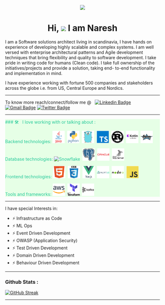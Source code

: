 
<p align="center"><img src="https://media.giphy.com/media/QssGEmpkyEOhBCb7e1/giphy.gif" width="140"/></p>

<h1 align="center">Hi, <img src="https://media.giphy.com/media/hvRJCLFzcasrR4ia7z/giphy.gif" width="40"> I am Naresh</h1>

<p>
I am a Software solutions architect living in scandinavia, I have hands
on experience of developing highly scalable and complex systems. 
I am well versed with enterprise architectural patterns and Agile
development techniques that bring flexibility and quality to software
development. I take pride in writing code for humans (Clean code). I take 
full ownership of the initiatives/projects and provide a solution, taking end-
to-end functionality and implementation in mind.
</p>
<p>
I have experience working with fortune 500 companies and
stakeholders across the globe i.e. from US, Central Europe and
Nordics.
</p>

--- 

To know more reach/connect/follow me @ &nbsp;
[![Linkedin Badge](https://img.shields.io/badge/-naresh--kumar--yadav-informational?style=flat-square&logo=Linkedin&logoColor=white&link=https://www.linkedin.com/in/naresh-kumar-yadav/)](https://www.linkedin.com/in/naresh-kumar-yadav/)
[![Gmail Badge](https://img.shields.io/badge/-nareshkumar310388-informational?style=flat-square&logo=gmail&logoColor=white&link=mailto:nareshkumar310388@gmail.com/)](mailto:nareshkumar310388@gmail.com/)
[![Twitter Badge](https://img.shields.io/badge/-nareshkumar310388-informational?style=flat-square&logo=twitter&logoColor=white&link=mailto:nareshkumar310388@gmail.com/)](mailto:nareshkumar310388@gmail.com/)

---
<div style="background: #e6ffe6; color: #20c997">
### 🛠 &nbsp; I love working with or talking about :


<p>
    Backend technologies:
    <img src="https://github.com/devicons/devicon/blob/master/icons/java/java-original-wordmark.svg" title="Java" alt="Java" width="40" height="40"/>&nbsp;
    <img src="https://github.com/devicons/devicon/blob/master/icons/python/python-original-wordmark.svg" title="Python" alt="Python" width="40" height="40"/>&nbsp;
    <img src="https://github.com/devicons/devicon/blob/master/icons/go/go-original.svg" title="GoLang" alt="Go" width="40" height="40"/>&nbsp;
    <img src="https://github.com/devicons/devicon/blob/master/icons/typescript/typescript-plain.svg" title="typescript" alt="typescript" width="40" height="40"/>&nbsp;
    <img src="https://github.com/devicons/devicon/blob/master/icons/rust/rust-plain.svg" title="Rust" alt="Rust" width="40" height="40"/>&nbsp;
    <img src="https://github.com/devicons/devicon/blob/master/icons/kotlin/kotlin-original-wordmark.svg" title="Kotlin" alt="Kotlin" width="40" height="40"/>&nbsp;
    <img src="https://github.com/devicons/devicon/blob/master/icons/groovy/groovy-original.svg" title="Groovy" alt="Groovy" width="40" height="40"/>&nbsp;
</p>
<p>
    Database technologies:
    <img src="https://upload.wikimedia.org/wikipedia/commons/f/ff/Snowflake_Logo.svg" title="Snowflake" alt="Snowflake" width="40" height="40"/>&nbsp;
    <img src="https://github.com/devicons/devicon/blob/master/icons/postgresql/postgresql-original.svg" title="Postgresql" alt="postgresql" width="40" height="40"/>&nbsp;
    <img src="https://github.com/devicons/devicon/blob/master/icons/oracle/oracle-original.svg" title="Oracle" alt="Oracle" width="40" height="40"/>&nbsp;
    <img src="https://github.com/devicons/devicon/blob/master/icons/microsoftsqlserver/microsoftsqlserver-plain-wordmark.svg" title="mssql" alt="mssql" width="40" height="40"/>&nbsp;
</p>

<p>
    Frontend technologies: 
<img src="https://github.com/devicons/devicon/blob/master/icons/html5/html5-original.svg" title="HTML" alt="html" width="40" height="40"/>&nbsp;
<img src="https://github.com/devicons/devicon/blob/master/icons/css3/css3-original-wordmark.svg" title="CSS" alt="CSS" width="40" height="40"/>&nbsp;
<img src="https://github.com/devicons/devicon/blob/master/icons/vuejs/vuejs-original-wordmark.svg" title="Vuejs" alt="Vuejs" width="40" height="40"/>&nbsp;
<img src="https://github.com/devicons/devicon/blob/master/icons/nuxtjs/nuxtjs-original-wordmark.svg" title="Nuxtjs" alt="Nuxtjs" width="40" height="40"/>&nbsp;
<img src="https://github.com/devicons/devicon/blob/master/icons/nodejs/nodejs-original-wordmark.svg" title="nodejs" alt="nodejs " width="40" height="40"/>&nbsp;
<img src="https://github.com/devicons/devicon/blob/master/icons/javascript/javascript-original.svg"  title="javascript" alt="javascript" width="40" height="40"/>&nbsp;
</p>
<p>
    Tools and frameworks:
    <img src="https://github.com/devicons/devicon/blob/master/icons/amazonwebservices/amazonwebservices-original-wordmark.svg" title="aws" alt="aws" width="40" height="40"/>&nbsp;
    <img src="https://github.com/devicons/devicon/blob/master/icons/terraform/terraform-original-wordmark.svg" title="terraform" alt="terraform" width="40" height="40"/>&nbsp;
    <!-- <img src="https://github.com/devicons/devicon/blob/master/icons/java/java-original-wordmark.svg" title="airflow" alt="airflow" width="40" height="40"/>&nbsp; -->
    <img src="https://github.com/devicons/devicon/blob/master/icons/apachekafka/apachekafka-original-wordmark.svg" title="kafka" alt="kafka" width="40" height="40"/>&nbsp;
    <!-- <img src="https://github.com/devicons/devicon/blob/master/icons/java/java-original-wordmark.svg" title="serverless" alt="serverless" width="40" height="40"/>&nbsp; -->
</p>
</div>

---

I have special Interests in:
- ⚡ Infrastructure as Code
- ⚡ ML Ops
- ⚡ Event Driven Development
- ⚡ OWASP (Application Security)
- ⚡ Test Driven Development
- ⚡ Domain Driven Development
- ⚡ Behaviour Driven Development

---

### Github Stats :
[![GitHub Streak](https://streak-stats.demolab.com?user=nareshkumaryadav&mode=weekly)](https://git.io/streak-stats)

---

<!--
**nareshkumaryadav/nareshkumaryadav** is a ✨ _special_ ✨ repository because its `README.md` (this file) appears on your GitHub profile.

Here are some ideas to get you started:

- 🔭 I’m currently working on ...
- 🌱 I’m currently learning ...
- 👯 I’m looking to collaborate on ...
- 🤔 I’m looking for help with ...
- 💬 Ask me about ...
- 📫 How to reach me: ...
- 😄 Pronouns: ...
- ⚡ Fun fact: ...
-->
